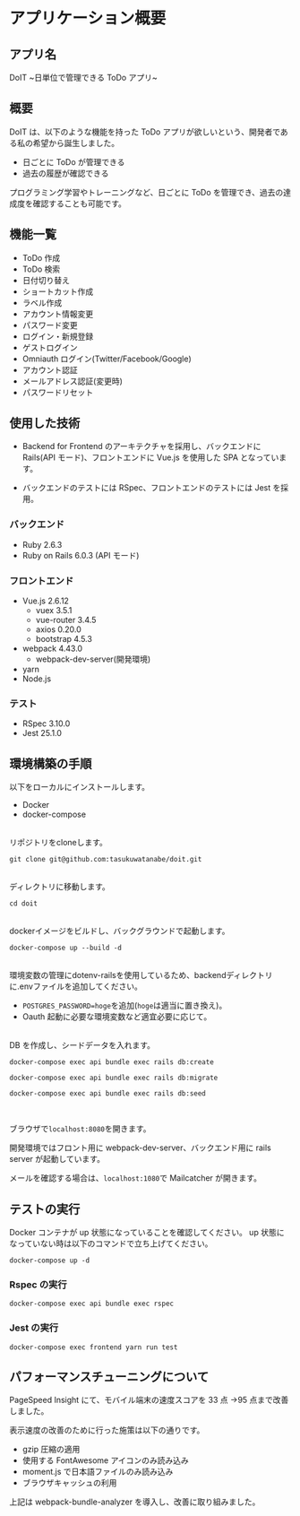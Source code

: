 # アプリケーション概要

## アプリ名

DoIT \~日単位で管理できる ToDo アプリ\~

## 概要

DoIT は、以下のような機能を持った ToDo アプリが欲しいという、開発者である私の希望から誕生しました。

- 日ごとに ToDo が管理できる
- 過去の履歴が確認できる

プログラミング学習やトレーニングなど、日ごとに ToDo を管理でき、過去の達成度を確認することも可能です。

## 機能一覧

- ToDo 作成
- ToDo 検索
- 日付切り替え
- ショートカット作成
- ラベル作成
- アカウント情報変更
- パスワード変更
- ログイン・新規登録
- ゲストログイン
- Omniauth ログイン(Twitter/Facebook/Google)
- アカウント認証
- メールアドレス認証(変更時)
- パスワードリセット

## 使用した技術

- Backend for Frontend のアーキテクチャを採用し、バックエンドに Rails(API モード)、フロントエンドに Vue.js を使用した SPA となっています。

- バックエンドのテストには RSpec、フロントエンドのテストには Jest を採用。

### バックエンド

- Ruby 2.6.3
- Ruby on Rails 6.0.3 (API モード)

### フロントエンド

- Vue.js 2.6.12
  - vuex 3.5.1
  - vue-router 3.4.5
  - axios 0.20.0
  - bootstrap 4.5.3
- webpack 4.43.0
  - webpack-dev-server(開発環境)
- yarn
- Node.js

### テスト

- RSpec 3.10.0
- Jest 25.1.0

## 環境構築の手順

以下をローカルにインストールします。

- Docker
- docker-compose

<br>
リポジトリをcloneします。

```
git clone git@github.com:tasukuwatanabe/doit.git
```

<br>
ディレクトリに移動します。

```
cd doit
```

<br>
dockerイメージをビルドし、バックグラウンドで起動します。

```
docker-compose up --build -d
```

<br>
環境変数の管理にdotenv-railsを使用しているため、backendディレクトリに.envファイルを追加してください。

- `POSTGRES_PASSWORD=hoge`を追加(`hoge`は適当に置き換え)。
- Oauth 起動に必要な環境変数など適宜必要に応じて。

<br>DB を作成し、シードデータを入れます。

```
docker-compose exec api bundle exec rails db:create
```

```
docker-compose exec api bundle exec rails db:migrate
```

```
docker-compose exec api bundle exec rails db:seed
```

<br>

ブラウザで`localhost:8080`を開きます。

開発環境ではフロント用に webpack-dev-server、バックエンド用に rails server が起動しています。

メールを確認する場合は、`localhost:1080`で Mailcatcher が開きます。

## テストの実行

Docker コンテナが up 状態になっていることを確認してください。
up 状態になっていない時は以下のコマンドで立ち上げてください。

```
docker-compose up -d
```

### Rspec の実行

```
docker-compose exec api bundle exec rspec
```

### Jest の実行

```
docker-compose exec frontend yarn run test
```

## パフォーマンスチューニングについて

PageSpeed Insight にて、モバイル端末の速度スコアを 33 点 →95 点まで改善しました。

表示速度の改善のために行った施策は以下の通りです。

- gzip 圧縮の適用
- 使用する FontAwesome アイコンのみ読み込み
- moment.js で日本語ファイルのみ読み込み
- ブラウザキャッシュの利用

上記は webpack-bundle-analyzer を導入し、改善に取り組みました。
